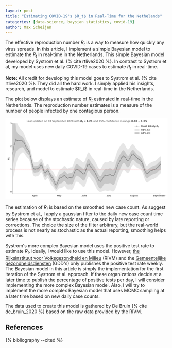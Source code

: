 ```yaml
---
layout: post
title: "Estimating COVID-19's $R_t$ in Real-Time for the Nethelands"
categories: [data-science, baysian statistics, covid-19]
author: Max Scheijen
---
```


The effective reproduction number $R_t$ is a way to measure how quickly any virus spreads. In this article, I implement a simple Bayesian model to estimate the $R_t$ in real-time in the Netherlands. This simple Bayesian model developed by Systrom et al. {% cite rtlive2020 %}. In contrast to Systrom et al, my model uses new daily COVID-19 cases to estimate $R_t$ in real-time.

<div class="alert alert-warning">
  <strong>Note: </strong> All credit for developing this model goes to Systrom et al. {% cite rtlive2020 %}. They did all the hard work. I simply applied his insights, research, and model to estimate $R_t$ in real-time in the Netherlands.
</div>

The plot below displays an estimate of $R_t$ estimated in real-time in the Netherlands. The reproduction number estimates is a measure of the number of people infected by one contagious person.

![original_smoothed](https://raw.githubusercontent.com/maxscheijen/rt-live-netherlands/master/figures/most_likely_rt.svg)

The estimation of $R_t$ is based on the smoothed new case count. As suggest by Systrom et al., I apply a gaussian filter to the daily new case count time series because of the stochastic nature, caused by late reporting or corrections. The choice the size of the filter arbitrary, but the real-world process is not nearly as stochastic as the actual reporting, smoothing helps with this.

Systrom's more complex Bayesian model uses the positive test rate to estimate $R_t$. Ideally, I would like to use this model. However, [the Rijksinstituut voor Volksgezondheid en Milieu](https://www.rivm.nl/) (RIVM) and the [Gemeentelijke gezondheidsdiensten](https://www.ggd.nl/) (GDD's) only publishes the positive test rate weekly. The Bayesian model in this article is simply the implementation for the first iteration of the Systrom et al. approach. If these organizations decide at a later time to publish the percentage of positive tests per day, I will consider implementing the more complex Bayesian model. Also, I will try to implement the more complex Bayesian model that uses MCMC sampling at a later time based on new daily case counts.

The data used to create this model is gathered by De Bruin {% cite de_bruin_2020 %} based on the raw data provided by the RIVM.

## References

{% bibliography --cited %}
